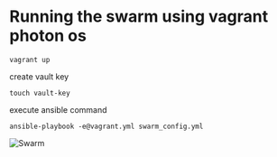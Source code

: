 Running the swarm using vagrant photon os
===
```shell
vagrant up
```

create vault key
```shell
touch vault-key
```

execute ansible command
```shell
ansible-playbook -e@vagrant.yml swarm_config.yml
```

![Swarm](https://ozyfaq-dm2305.files.1drv.com/y3phWOpIA9MWL40Yi3xyDvaK6YBnpmJ_L1vv4P5HujRpfHtIIZI3T21JzRQkIxJrNZtU1xR_B6nQ3FygdemLsoppthpXkYbWjc7-2Fj2D25vhM2N6HNTADxYfDpiGm9_f_GHKEuHyKb6sREDWx6g0uGEg/Virtual%20Box.png?psid=1)
